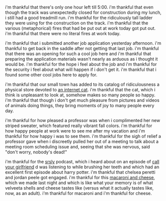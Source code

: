 i'm thankful that there's only one hour left till 5:00. i'm thankful that even though the track was unexpectedly closed for construction during my lunch, i still had a good treadmill run. i'm thankful for the ridiculously tall ladder they were using for the construction on the track. i'm thankful that the various (metaphorical) fires that had be put out at work today got put out. i'm thankful that there were no literal fires at work today.

i'm thankful that i submitted another job application yesterday afternoon. i'm thankful to get back in the saddle after not getting that last job. i'm thankful that there was an opening for such a cool job here and i'm thankful that preparing the application materials wasn't nearly as arduous as i thought it would be. i'm thankful for the hope i feel about the job and i'm thankful for the security i feel about what will happen if i don't get it. i'm thankful that i found some other cool jobs here to apply for.

i'm thankful that our small town has added to its catalog of ridiculousness a physical store devoted to [an internet cat](https://www.facebook.com/iamlilbub/app/410312912374011/). i'm thankful that the cat, which i think is unpleasant to look at, somehow makes so many people so happy. i'm thankful that though i don't get much pleasure from pictures and videos of animals doing things, they bring moments of joy to many people every day.

i'm thankful for how pleased a professor was when i complimented her new striped sweater, which featured really vibrant fall colors. i'm thankful for how happy people at work were to see me after my vacation and i'm thankful for how happy i was to see them. i'm thankful for the sigh of relief a professor gave when i discreetly pulled her out of a meeting to talk about a meeting room scheduling issue and, seeing that she was nervous, said "don't worry, nobody's dead!"

i'm thankful for the [srsly](www.newstatesman.com%2Fsrsly&usg=AFQjCNFgXBt7G_gTVAaWnoWffdZKAN7ZKg&sig2=OLBt9whvCdhg4fOCDNjBYA&bvm=bv.108194040,d.eWE) podcast, which i heard about on an episode of [call your girlfriend](https://callyourgirlfriend.com%2F&usg=AFQjCNEHb21PgIm9m-a2jye7NGtCDpkQbw&sig2=aCHU5GuU4IEQt2I6PnWkrw&bvm=bv.108194040,d.eWE) d was listening to while brushing her teeth and which had an excellent first episode about harry potter. i'm thankful that chelsea peretti and jordan peele got engaged. i'm thankful for this [macaroni and cheese](http://www.seriouseats.com/recipes/2015/10/the-food-labs-ultra-gooey-stovetop-mac-cheese.html), which we made last night and which is like what your memory is of what velveeta shells and cheese tastes like (versus what it actually tastes like, now, as an adult). i'm thankful for macaroni and i'm thankful for cheese.
